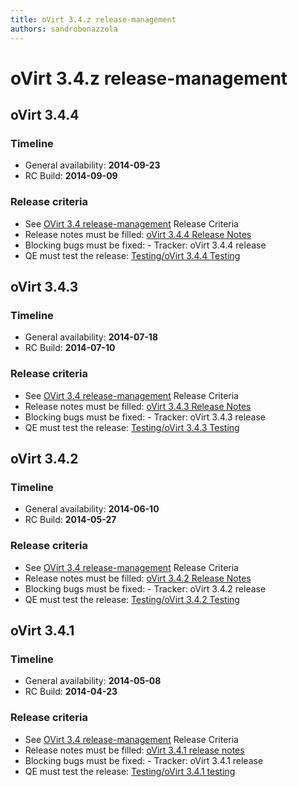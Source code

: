 ```yaml
---
title: oVirt 3.4.z release-management
authors: sandrobonazzola
---
```


# oVirt 3.4.z release-management

## oVirt 3.4.4

### Timeline

*   General availability: **2014-09-23**
*   RC Build: **2014-09-09**

### Release criteria

*   See [OVirt 3.4 release-management](/develop/release-management/releases/3.4/release-management/) Release Criteria
*   Release notes must be filled: [oVirt 3.4.4 Release Notes](/develop/release-management/releases/3.4.4/)
*   Blocking bugs must be fixed:  - Tracker: oVirt 3.4.4 release
*   QE must test the release: [Testing/oVirt 3.4.4 Testing](/develop/release-management/releases/3.4.4/testing/)

## oVirt 3.4.3

### Timeline

*   General availability: **2014-07-18**
*   RC Build: **2014-07-10**

### Release criteria

*   See [OVirt 3.4 release-management](/develop/release-management/releases/3.4/release-management/) Release Criteria
*   Release notes must be filled: [oVirt 3.4.3 Release Notes](/develop/release-management/releases/3.4.3/)
*   Blocking bugs must be fixed:  - Tracker: oVirt 3.4.3 release
*   QE must test the release: [Testing/oVirt 3.4.3 Testing](/develop/release-management/releases/3.4.3/testing/)

## oVirt 3.4.2

### Timeline

*   General availability: **2014-06-10**
*   RC Build: **2014-05-27**

### Release criteria

*   See [OVirt 3.4 release-management](/develop/release-management/releases/3.4/release-management/) Release Criteria
*   Release notes must be filled: [oVirt 3.4.2 Release Notes](/develop/release-management/releases/3.4.2/)
*   Blocking bugs must be fixed:  - Tracker: oVirt 3.4.2 release
*   QE must test the release: [Testing/oVirt 3.4.2 Testing](/develop/release-management/releases/3.4.2/testing/)

## oVirt 3.4.1

### Timeline

*   General availability: **2014-05-08**
*   RC Build: **2014-04-23**

### Release criteria

*   See [OVirt 3.4 release-management](/develop/release-management/releases/3.4/release-management/) Release Criteria
*   Release notes must be filled: [oVirt 3.4.1 release notes](/develop/release-management/releases/3.4.1/)
*   Blocking bugs must be fixed:  - Tracker: oVirt 3.4.1 release
*   QE must test the release: [Testing/oVirt 3.4.1 testing](/develop/release-management/releases/3.4.1/testing/)

